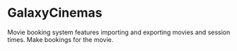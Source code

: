 # GalaxyCinemas

Movie booking system features importing and exporting movies and session times.
Make bookings for the movie. 
